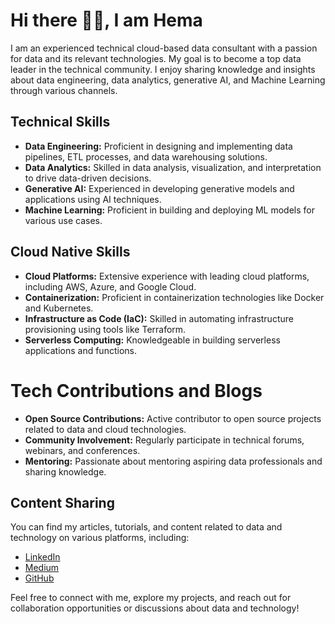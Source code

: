 # Hi there 👋🏻, I am Hema

I am an experienced technical cloud-based data consultant with a passion for data and its relevant technologies. My goal is to become a top data leader in the technical community. I enjoy sharing knowledge and insights about data engineering, data analytics, generative AI, and Machine Learning through various channels.

## Technical Skills

- **Data Engineering:** Proficient in designing and implementing data pipelines, ETL processes, and data warehousing solutions.
- **Data Analytics:** Skilled in data analysis, visualization, and interpretation to drive data-driven decisions.
- **Generative AI:** Experienced in developing generative models and applications using AI techniques.
- **Machine Learning:** Proficient in building and deploying ML models for various use cases.

## Cloud Native Skills

- **Cloud Platforms:** Extensive experience with leading cloud platforms, including AWS, Azure, and Google Cloud.
- **Containerization:** Proficient in containerization technologies like Docker and Kubernetes.
- **Infrastructure as Code (IaC):** Skilled in automating infrastructure provisioning using tools like Terraform.
- **Serverless Computing:** Knowledgeable in building serverless applications and functions.

# Tech Contributions and Blogs

- **Open Source Contributions:** Active contributor to open source projects related to data and cloud technologies.
- **Community Involvement:** Regularly participate in technical forums, webinars, and conferences.
- **Mentoring:** Passionate about mentoring aspiring data professionals and sharing knowledge.

## Content Sharing

You can find my articles, tutorials, and content related to data and technology on various platforms, including:

- [LinkedIn](https://www.linkedin.com/in/hemaytech)
- [Medium](https://medium.com/@hemaytech)
- [GitHub](https://github.com/hemaytech)

Feel free to connect with me, explore my projects, and reach out for collaboration opportunities or discussions about data and technology!			     

<br />


